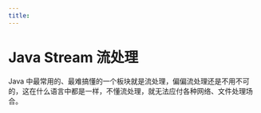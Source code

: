 ```yaml
---
title: 
---
```


# Java Stream 流处理

Java 中最常用的、最难搞懂的一个板块就是流处理，偏偏流处理还是不用不可的，这在什么语言中都是一样，不懂流处理，就无法应付各种网络、文件处理场合。
